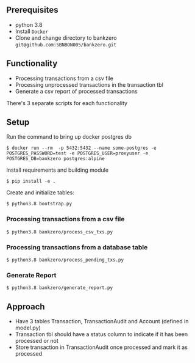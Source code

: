 ## Prerequisites
- python 3.8
- Install `Docker`
- Clone and change directory to bankzero `git@github.com:SBNBON005/bankzero.git`

## Functionality
- Processing transactions from a csv file
- Processing unprocessed transactions in the transaction tbl
- Generate a csv report of processed transactions

There's 3 separate scripts for each functionality

## Setup
Run the command to bring up docker postgres db

```
$ docker run --rm  -p 5432:5432 --name some-postgres -e POSTGRES_PASSWORD=test -e POSTGRES_USER=proxyuser -e POSTGRES_DB=bankzero postgres:alpine
```

Install requirements and building module
```
$ pip install -e .
```

Create and initialize tables:

```
$ python3.8 bootstrap.py
```

### Processing transactions from a csv file

```
$ python3.8 bankzero/process_csv_txs.py
```


### Processing transactions from a database table
```
$ python3.8 bankzero/process_pending_txs.py
```

### Generate Report
```
$ python3.8 bankzero/generate_report.py
```


## Approach
- Have 3 tables Transaction, TransactionAudit and Account (defined in model.py)
- Transaction tbl should have a status column to indicate if it has been processed or not
- Store transaction in TransactionAudit once processed and mark it as processed